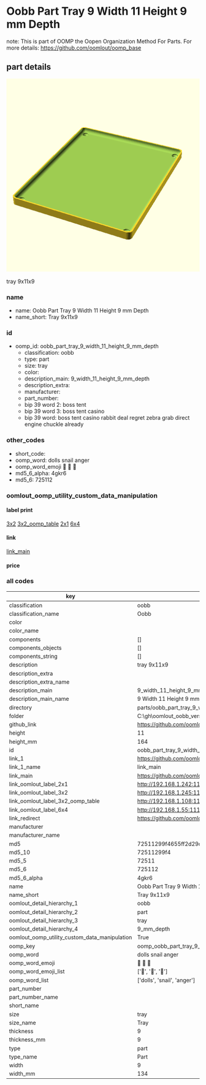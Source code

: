 # Oobb Part Tray 9 Width 11 Height 9 mm Depth  

note: This is part of OOMP the Oopen Organization Method For Parts. For more details: https://github.com/oomlout/oomp_base

##  part details
  

[![](3dpr.png)](3dpr.png)

tray 9x11x9



### name
* name: Oobb Part Tray 9 Width 11 Height 9 mm Depth
* name_short: Tray 9x11x9 
### id
* oomp_id: oobb_part_tray_9_width_11_height_9_mm_depth
  * classification: oobb
  * type: part
  * size: tray
  * color: 
  * description_main: 9_width_11_height_9_mm_depth
  * description_extra: 
  * manufacturer: 
  * part_number: 
  * bip 39 word 2: boss tent
  * bip 39 word 3: boss tent casino
  * bip 39 word: boss tent casino rabbit deal regret zebra grab direct engine chuckle already

### other_codes
* short_code: 
* oomp_word: dolls snail anger
* oomp_word_emoji :dolls: :snail: :anger:
* md5_6_alpha: 4gkr6
* md5_6: 725112






### oomlout_oomp_utility_custom_data_manipulation
#### label print
[3x2](http://192.168.1.245:1112/?label=oomp%204gkr6)
[3x2_oomp_table](http://192.168.1.108:1112/?label=oomp%204gkr6)
[2x1](http://192.168.1.242:1112/?label=oomp%204gkr6)
[6x4](http://192.168.1.55:1112/?label=oomp%204gkr6)    

#### link

[link_main](https://github.com/oomlout/oomlout_oobb_version_4_generated_parts/tree/main/navigation_oomp/oobb/part/tray/9_width_11_height_9_mm_depth/part)                              

#### price







### all codes 
| key | value |  
| --- | --- |  
| classification | oobb |  
| classification_name | Oobb |  
| color |  |  
| color_name |  |  
| components | [] |  
| components_objects | [] |  
| components_string | [] |  
| description | tray 9x11x9 |  
| description_extra |  |  
| description_extra_name |  |  
| description_main | 9_width_11_height_9_mm_depth |  
| description_main_name | 9 Width 11 Height 9 mm Depth |  
| directory | parts/oobb_part_tray_9_width_11_height_9_mm_depth |  
| folder | C:\gh\oomlout_oobb_version_4_generated_parts\parts\oobb_part_tray_9_width_11_height_9_mm_depth |  
| github_link | https://github.com/oomlout/oomlout_oomp_part_src/tree/main/parts/oobb_part_tray_9_width_11_height_9_mm_depth |  
| height | 11 |  
| height_mm | 164 |  
| id | oobb_part_tray_9_width_11_height_9_mm_depth |  
| link_1 | https://github.com/oomlout/oomlout_oobb_version_4_generated_parts/tree/main/navigation_oomp/oobb/part/tray/9_width_11_height_9_mm_depth/part |  
| link_1_name | link_main |  
| link_main | https://github.com/oomlout/oomlout_oobb_version_4_generated_parts/tree/main/navigation_oomp/oobb/part/tray/9_width_11_height_9_mm_depth/part |  
| link_oomlout_label_2x1 | http://192.168.1.242:1112/?label=oomp%204gkr6 |  
| link_oomlout_label_3x2 | http://192.168.1.245:1112/?label=oomp%204gkr6 |  
| link_oomlout_label_3x2_oomp_table | http://192.168.1.108:1112/?label=oomp%204gkr6 |  
| link_oomlout_label_6x4 | http://192.168.1.55:1112/?label=oomp%204gkr6 |  
| link_redirect | https://github.com/oomlout/oomlout_oobb_version_4_generated_parts/tree/main/parts/oobb_tray_09_11_09 |  
| manufacturer |  |  
| manufacturer_name |  |  
| md5 | 72511299f4655ff2d29c1b0246f7d0d1 |  
| md5_10 | 72511299f4 |  
| md5_5 | 72511 |  
| md5_6 | 725112 |  
| md5_6_alpha | 4gkr6 |  
| name | Oobb Part Tray 9 Width 11 Height 9 mm Depth |  
| name_short | Tray 9x11x9  |  
| oomlout_detail_hierarchy_1 | oobb |  
| oomlout_detail_hierarchy_2 | part |  
| oomlout_detail_hierarchy_3 | tray |  
| oomlout_detail_hierarchy_4 | 9_mm_depth |  
| oomlout_oomp_utility_custom_data_manipulation | True |  
| oomp_key | oomp_oobb_part_tray_9_width_11_height_9_mm_depth |  
| oomp_word | dolls snail anger |  
| oomp_word_emoji | :dolls: :snail: :anger: |  
| oomp_word_emoji_list | [':dolls:', ':snail:', ':anger:'] |  
| oomp_word_list | ['dolls', 'snail', 'anger'] |  
| part_number |  |  
| part_number_name |  |  
| short_name |  |  
| size | tray |  
| size_name | Tray |  
| thickness | 9 |  
| thickness_mm | 9 |  
| type | part |  
| type_name | Part |  
| width | 9 |  
| width_mm | 134 |  
